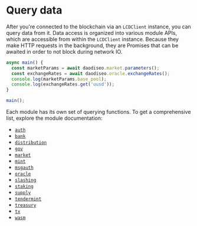 # Query data

After you're connected to the blockchain via an `LCDClient` instance, you can query data from it. Data access is organized into various module APIs, which are accessible from within the `LCDClient` instance. Because they make HTTP requests in the background, they are Promises that can be awaited in order to not block during network IO.

```ts
async main() {
  const marketParams = await daodiseo.market.parameters();
  const exchangeRates = await daodiseo.oracle.exchangeRates();
  console.log(marketParams.base_pool);
  console.log(exchangeRates.get('uusd'));
}

main();
```

Each module has its own set of querying functions. To get a comprehensive list, explore the module documentation:

- [`auth`](https://daodiseomoney.github.io/daodiseo.js/classes/AuthAPI.html)
- [`bank`](https://daodiseomoney.github.io/daodiseo.js/classes/BankAPI.html)
- [`distribution`](https://daodiseomoney.github.io/daodiseo.js/classes/DistributionAPI.html)
- [`gov`](https://daodiseomoney.github.io/daodiseo.js/classes/GovAPI.html)
- [`market`](https://daodiseomoney.github.io/daodiseo.js/classes/MarketAPI.html)
- [`mint`](https://daodiseomoney.github.io/daodiseo.js/classes/MintAPI.html)
- [`msgauth`](https://daodiseomoney.github.io/daodiseo.js/classes/MsgAuthAPI.html)
- [`oracle`](https://daodiseomoney.github.io/daodiseo.js/classes/OracleAPI.html)
- [`slashing`](https://daodiseomoney.github.io/daodiseo.js/classes/SlashingAPI.html)
- [`staking`](https://daodiseomoney.github.io/daodiseo.js/classes/StakingAPI.html)
- [`supply`](https://daodiseomoney.github.io/daodiseo.js/classes/SupplyAPI.html)
- [`tendermint`](https://daodiseomoney.github.io/daodiseo.js/classes/TendermintAPI.html)
- [`treasury`](https://daodiseomoney.github.io/daodiseo.js/classes/TreasuryAPI.html)
- [`tx`](https://daodiseomoney.github.io/daodiseo.js/classes/TxAPI.html)
- [`wasm`](https://daodiseomoney.github.io/daodiseo.js/classes/WasmAPI.html)
